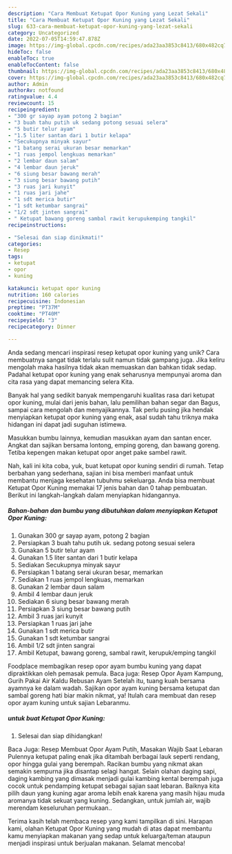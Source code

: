 ```yaml
---
description: "Cara Membuat Ketupat Opor Kuning yang Lezat Sekali"
title: "Cara Membuat Ketupat Opor Kuning yang Lezat Sekali"
slug: 633-cara-membuat-ketupat-opor-kuning-yang-lezat-sekali
category: Uncategorized
date: 2022-07-05T14:59:47.878Z
image: https://img-global.cpcdn.com/recipes/ada23aa3853c8413/680x482cq70/ketupat-opor-kuning-foto-resep-utama.jpg
hideToc: false
enableToc: true
enableTocContent: false
thumbnail: https://img-global.cpcdn.com/recipes/ada23aa3853c8413/680x482cq70/ketupat-opor-kuning-foto-resep-utama.jpg
cover: https://img-global.cpcdn.com/recipes/ada23aa3853c8413/680x482cq70/ketupat-opor-kuning-foto-resep-utama.jpg
author: Admin
authorAv: notfound
ratingvalue: 4.4
reviewcount: 15
recipeingredient:
- "300 gr sayap ayam potong 2 bagian"
- "3 buah tahu putih uk sedang potong sesuai selera"
- "5 butir telur ayam"
- "1.5 liter santan dari 1 butir kelapa"
- "Secukupnya minyak sayur"
- "1 batang serai ukuran besar memarkan"
- "1 ruas jempol lengkuas memarkan"
- "2 lembar daun salam"
- "4 lembar daun jeruk"
- "6 siung besar bawang merah"
- "3 siung besar bawang putih"
- "3 ruas jari kunyit"
- "1 ruas jari jahe"
- "1 sdt merica butir"
- "1 sdt ketumbar sangrai"
- "1/2 sdt jinten sangrai"
- " Ketupat bawang goreng sambal rawit kerupukemping tangkil"
recipeinstructions:

- "Selesai dan siap dinikmati!"
categories:
- Resep
tags:
- ketupat
- opor
- kuning

katakunci: ketupat opor kuning 
nutrition: 160 calories
recipecuisine: Indonesian
preptime: "PT37M"
cooktime: "PT40M"
recipeyield: "3"
recipecategory: Dinner

---
```





Anda sedang mencari inspirasi resep ketupat opor kuning yang unik? Cara membuatnya sangat tidak terlalu sulit namun tidak gampang juga. Jika keliru mengolah maka hasilnya tidak akan memuaskan dan bahkan tidak sedap. Padahal ketupat opor kuning yang enak seharusnya mempunyai aroma dan cita rasa yang dapat memancing selera Kita.





Banyak hal yang sedikit banyak mempengaruhi kualitas rasa dari ketupat opor kuning, mulai dari jenis bahan, lalu pemilihan bahan segar dan Bagus, sampai cara mengolah dan menyajikannya. Tak perlu pusing jika hendak menyiapkan ketupat opor kuning yang enak,      asal sudah tahu triknya maka hidangan ini dapat jadi suguhan istimewa.














Masukkan bumbu lainnya, kemudian masukkan ayam dan santan encer. Angkat dan sajikan bersama lontong, emping goreng, dan bawang goreng. Tetiba kepengen makan ketupat opor anget pake sambel rawit.






Nah, kali ini kita coba, yuk, buat ketupat opor kuning sendiri di rumah. Tetap berbahan yang sederhana, sajian ini bisa memberi manfaat untuk membantu menjaga kesehatan tubuhmu sekeluarga. Anda bisa membuat Ketupat Opor Kuning memakai 17 jenis bahan dan 0 tahap pembuatan. Berikut ini langkah-langkah dalam menyiapkan hidangannya.

<!--inarticleads1-->

##### Bahan-bahan dan bumbu yang dibutuhkan dalam menyiapkan Ketupat Opor Kuning:

1. Gunakan 300 gr sayap ayam, potong 2 bagian
1. Persiapkan 3 buah tahu putih uk. sedang potong sesuai selera
1. Gunakan 5 butir telur ayam
1. Gunakan 1.5 liter santan dari 1 butir kelapa
1. Sediakan Secukupnya minyak sayur
1. Persiapkan 1 batang serai ukuran besar, memarkan
1. Sediakan 1 ruas jempol lengkuas, memarkan
1. Gunakan 2 lembar daun salam
1. Ambil 4 lembar daun jeruk
1. Sediakan 6 siung besar bawang merah
1. Persiapkan 3 siung besar bawang putih
1. Ambil 3 ruas jari kunyit
1. Persiapkan 1 ruas jari jahe
1. Gunakan 1 sdt merica butir
1. Gunakan 1 sdt ketumbar sangrai
1. Ambil 1/2 sdt jinten sangrai
1. Ambil  Ketupat, bawang goreng, sambal rawit, kerupuk/emping tangkil


Foodplace membagikan resep opor ayam bumbu kuning yang dapat dipraktikkan oleh pemasak pemula. Baca juga: Resep Opor Ayam Kampung, Gurih Pakai Air Kaldu Rebusan Ayam Setelah itu, tuang kuah bersama ayamnya ke dalam wadah. Sajikan opor ayam kuning bersama ketupat dan sambal goreng hati biar makin nikmat, ya! Itulah cara membuat dan resep opor ayam kuning untuk sajian Lebaranmu. 

<!--inarticleads2-->

#####  untuk buat Ketupat Opor Kuning:


1. Selesai dan siap dihidangkan!

Baca Juga: Resep Membuat Opor Ayam Putih, Masakan Wajib Saat Lebaran Pulennya ketupat paling enak jika ditambah berbagai lauk seperti rendang, opor hingga gulai yang berempah. Racikan bumbu yang nikmat akan semakin sempurna jika disantap selagi hangat. Selain olahan daging sapi, daging kambing yang dimasak menjadi gulai kambing kental berempah juga cocok untuk pendamping ketupat sebagai sajian saat lebaran. Baiknya kita pilih daun yang kuning agar aroma lebih enak karena yang masih hijau muda aromanya tidak sekuat yang kuning. Sedangkan, untuk jumlah air, wajib merendam keseluruhan permukaan.. 

Terima kasih telah membaca resep yang kami tampilkan di sini. Harapan kami, olahan Ketupat Opor Kuning yang mudah di atas dapat membantu kamu menyiapkan makanan yang sedap untuk keluarga/teman ataupun menjadi inspirasi untuk berjualan makanan. Selamat mencoba!

